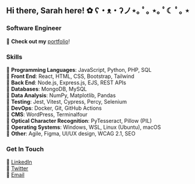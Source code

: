 ## Hi there, Sarah here! ✿ ʕ・ᴥ・ʔノ⋆｡ ﾟ｡ ⋆｡ ﾟ☾ ﾟ｡ ⋆

### Software Engineer
🌷 **Check out my** <a href="https://xsarahyu.github.io/portfolio" target="_blank">portfolio</a>!

### Skills
🌼 **Programming Languages**: JavaScript, Python, PHP, SQL
<br> 🌼 **Front End**: React, HTML, CSS, Bootstrap, Tailwind
<br> 🌼 **Back End**: Node.js, Express.js, EJS, REST APIs
<br> 🌼 **Databases**: MongoDB, MySQL
<br> 🌼 **Data Analysis**: NumPy, Matplotlib, Pandas
<br> 🌼 **Testing**: Jest, Vitest, Cypress, Percy, Selenium
<br> 🌼 **DevOps**: Docker, Git, GitHub Actions
<br> 🌼 **CMS**: WordPress, Terminalfour
<br> 🌼 **Optical Character Recognition**: PyTesseract, Pillow (PIL)
<br> 🌼 **Operating Systems**: Windows, WSL, Linux (Ubuntu), macOS
<br> 🌼 **Other**: Agile, Figma, UI/UX design, WCAG 2.1, SEO

### Get In Touch
🌸 <a href="https://linkedin.com/in/xsarahyu" target="_blank">LinkedIn</a>
<br> 🌸 <a href="https://twitter.com/xsarahyu" target="_blank">Twitter</a>
<br> 🌸 <a href="mailto:xsarahyu@gmail.com" target="_blank">Email</a>

